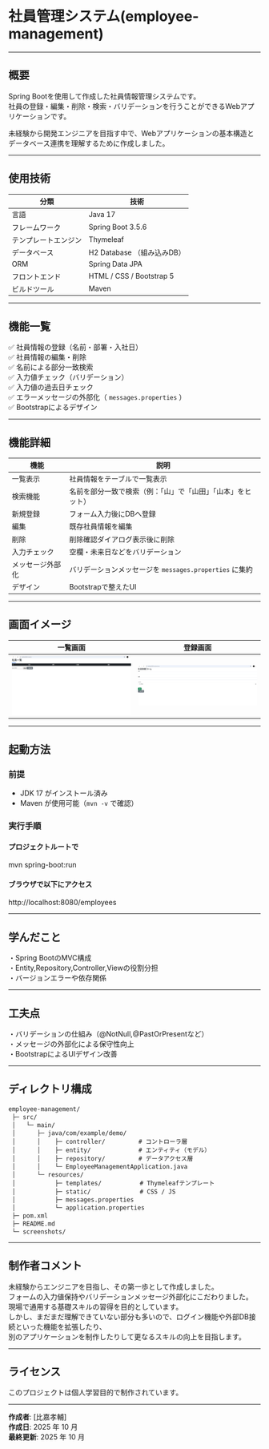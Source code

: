 # 社員管理システム(employee-management)
---
## 概要
Spring Bootを使用して作成した社員情報管理システムです。<br>社員の登録・編集・削除・検索・バリデーションを行うことができるWebアプリケーションです。

未経験から開発エンジニアを目指す中で、Webアプリケーションの基本構造とデータベース連携を理解するために作成しました。

---
## 使用技術

| 分類 | 技術 |  
| ------ | ----- |  
| 言語 | Java 17 |  
| フレームワーク | Spring Boot 3.5.6 |  
| テンプレートエンジン | Thymeleaf |  
| データベース | H2 Database （組み込みDB） |  
| ORM | Spring Data JPA |  
| フロントエンド | HTML / CSS / Bootstrap 5 |  
| ビルドツール | Maven |  

---
## 機能一覧  

✅ 社員情報の登録（名前・部署・入社日）  
✅ 社員情報の編集・削除  
✅ 名前による部分一致検索  
✅ 入力値チェック（バリデーション）  
✅ 入力値の過去日チェック  
✅ エラーメッセージの外部化（ `messages.properties` ）  
✅ Bootstrapによるデザイン  

---
## 機能詳細  
| 機能 | 説明 |  
|------|------|  
| 一覧表示 | 社員情報をテーブルで一覧表示 |  
| 検索機能 | 名前を部分一致で検索（例：「山」で「山田」「山本」をヒット） |  
| 新規登録 | フォーム入力後にDBへ登録 |  
| 編集 | 既存社員情報を編集 |  
| 削除 | 削除確認ダイアログ表示後に削除 |  
| 入力チェック | 空欄・未来日などをバリデーション |  
| メッセージ外部化 | バリデーションメッセージを `messages.properties` に集約 |  
| デザイン | Bootstrapで整えたUI |  

---

## 画面イメージ

| 一覧画面 | 登録画面 |
|-----------|-----------|
| ![一覧画面](screenshots/list.png) | ![登録画面](screenshots/form.png) |

---

## 起動方法

### 前提
- JDK 17 がインストール済み
- Maven が使用可能（`mvn -v` で確認）

### 実行手順

#### プロジェクトルートで
mvn spring-boot:run
#### ブラウザで以下にアクセス
http://localhost:8080/employees

---
## 学んだこと  
・Spring BootのMVC構成  
・Entity,Repository,Controller,Viewの役割分担  
・バージョンエラーや依存関係 

---
## 工夫点
・バリデーションの仕組み（@NotNull,@PastOrPresentなど）  
・メッセージの外部化による保守性向上  
・BootstrapによるUIデザイン改善  

---
## ディレクトリ構成
```
employee-management/  
 ├─ src/  
 │   └─ main/  
 │      ├─ java/com/example/demo/  
 │      │    ├─ controller/　　      # コントローラ層  
 │      │    ├─ entity/         　　 # エンティティ（モデル）  
 │      │    ├─ repository/     　　 # データアクセス層  
 │      │    └─ EmployeeManagementApplication.java  
 │      └─ resources/  
 │           ├─ templates/      　   # Thymeleafテンプレート  
 │           ├─ static/         　   # CSS / JS  
 │           ├─ messages.properties  
 │           └─ application.properties  
 ├─ pom.xml  
 ├─ README.md  
 └─ screenshots/
```
 ---
## 制作者コメント
未経験からエンジニアを目指し、その第一歩として作成しました。  
フォームの入力値保持やバリデーションメッセージ外部化にこだわりました。  
現場で通用する基礎スキルの習得を目的としています。  
しかし、まだまだ理解できていない部分も多いので、ログイン機能や外部DB接続といった機能を拡張したり、  
別のアプリケーションを制作したりして更なるスキルの向上を目指します。  

---
## ライセンス
このプロジェクトは個人学習目的で制作されています。  

---
**作成者**: [比嘉孝輔]  
**作成日**: 2025 年 10 月  
**最終更新**: 2025 年 10 月



